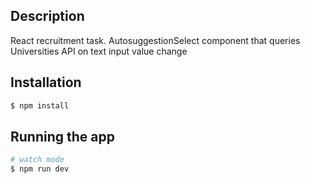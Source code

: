 ## Description

React recruitment task.
AutosuggestionSelect component that queries Universities API on text input value change

## Installation

```bash
$ npm install
```

## Running the app

```bash
# watch mode
$ npm run dev
```
